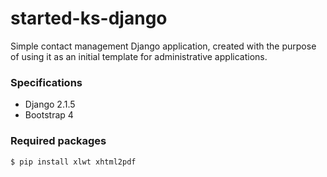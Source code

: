 # started-ks-django
Simple contact management Django application, created with the purpose of using it as an initial template for administrative applications.

### Specifications
- Django 2.1.5
- Bootstrap 4
### Required packages

```sh
$ pip install xlwt xhtml2pdf
```
